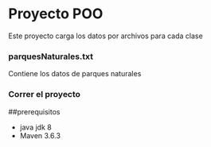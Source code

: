 # Proyecto POO

Este proyecto carga los datos por archivos para cada clase

### parquesNaturales.txt
Contiene los datos de parques naturales


### Correr el proyecto

##prerequisitos

-  java jdk 8
- Maven 3.6.3

